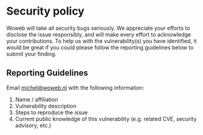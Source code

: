 # Security policy
Woweb will take all security bugs seriously. We appreciate your efforts to disclose the issue responsibly, and will make every effort to acknowledge your contributions. To help us with the vulnerability(s) you have identified, it would be great if you could please follow the reporting guidelines below to submit your finding.

## Reporting Guidelines

Email michel@woweb.nl with the following information:

1. Name / affiliation
2. Vulnerability description
3. Steps to reproduce the issue
4. Current public knowledge of this vulnerability (e.g. related CVE, security advisory, etc.)